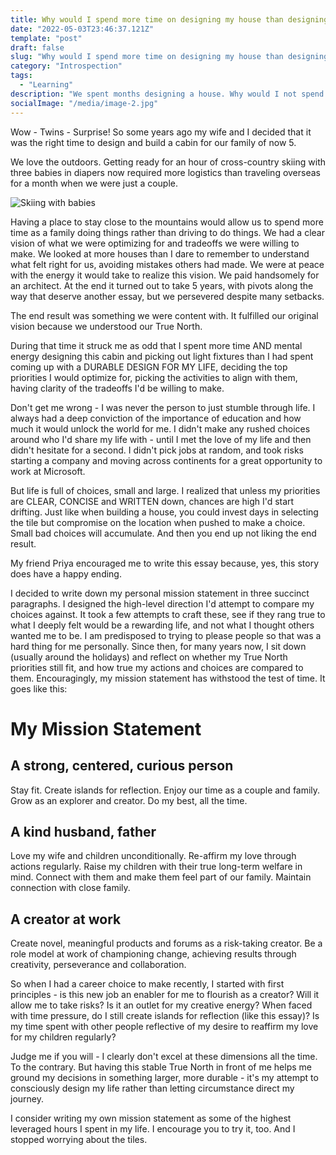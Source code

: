 ```yaml
---
title: Why would I spend more time on designing my house than designing my life
date: "2022-05-03T23:46:37.121Z"
template: "post"
draft: false
slug: "Why would I spend more time on designing my house than designing my life"
category: "Introspection"
tags:
  - "Learning"
description: "We spent months designing a house. Why would I not spend an equal amount of time designing my life? That just doesn't make sense. Introduction to writing your own mission statement."
socialImage: "/media/image-2.jpg"
---
```


Wow - Twins - Surprise! So some years ago my wife and I decided that it was the right time to design and build a cabin for our family of now 5. 

We love the outdoors. Getting ready for an hour of cross-country skiing with three babies in diapers now required more logistics than traveling overseas for a month when we were just a couple. 

![Skiing with babies](/media/babies2.jpg)

Having a place to stay close to the mountains would allow us to spend more time as a family doing things rather than driving to do things. We had a clear vision of what we were optimizing for and tradeoffs we were willing to make. We looked at more houses than I dare to remember to understand what felt right for us, avoiding mistakes others had made. We were at peace with the energy it would take to realize this vision. We paid handsomely for an architect. At the end it turned out to take 5 years, with pivots along the way that deserve another essay, but we persevered despite many setbacks.

The end result was something we were content with. It fulfilled our original vision because we understood our True North.

During that time it struck me as odd that I spent more time AND mental energy designing this cabin and picking out light fixtures than I had spent coming up with a DURABLE DESIGN FOR MY LIFE, deciding the top priorities I would optimize for, picking the activities to align with them, having clarity of the tradeoffs I'd be willing to make. 

Don't get me wrong - I was never the person to just stumble through life. I always had a deep conviction of the importance of education and how much it would unlock the world for me. I didn't make any rushed choices around who I'd share my life with - until I met the love of my life and then didn't hesitate for a second. I didn't pick jobs at random, and took risks starting a company and moving across continents for a great opportunity to work at Microsoft.

But life is full of choices, small and large. I realized that unless my priorities are CLEAR, CONCISE and WRITTEN down, chances are high I'd start drifting. Just like when building a house, you could invest days in selecting the tile but compromise on the location when pushed to make a choice. Small bad choices will accumulate. And then you end up not liking the end result.

My friend Priya encouraged me to write this essay because, yes, this story does have a happy ending. 

I decided to write down my personal mission statement in three succinct paragraphs. I designed the high-level direction I'd attempt to compare my choices against. It took a few attempts to craft these, see if they rang true to what I deeply felt would be a rewarding life, and not what I thought others wanted me to be. I am predisposed to trying to please people so that was a hard thing for me personally. Since then, for many years now, I sit down (usually around the holidays) and reflect on whether my True North priorities still fit, and how true my actions and choices are compared to them. Encouragingly, my mission statement has withstood the test of time. It goes like this:

# My Mission Statement 

## A strong, centered, curious person 
Stay fit. Create islands for reflection. Enjoy our time as a couple and family. Grow as an explorer and creator. Do my best, all the time. 

## A kind husband, father
Love my wife and children unconditionally. Re-affirm my love through actions regularly. Raise my children with their true long-term welfare in mind. Connect with them and make them feel part of our family. Maintain connection with close family. 

## A creator at work
Create novel, meaningful products and forums as a risk-taking creator. Be a role model at work of championing change, achieving results through creativity, perseverance and collaboration. 

So when I had a career choice to make recently, I started with first principles - is this new job an enabler for me to flourish as a creator? Will it allow me to take risks? Is it an outlet for my creative energy? When faced with time pressure, do I still create islands for reflection (like this essay)? Is my time spent with other people reflective of my desire to reaffirm my love for my children regularly?

Judge me if you will - I clearly don't excel at these dimensions all the time. To the contrary. But having this stable True North in front of me helps me ground my decisions in something larger, more durable - it's my attempt to consciously design my life rather than letting circumstance direct my journey.

I consider writing my own mission statement as some of the highest leveraged hours I spent in my life. I encourage you to try it, too. And I stopped worrying about the tiles.

